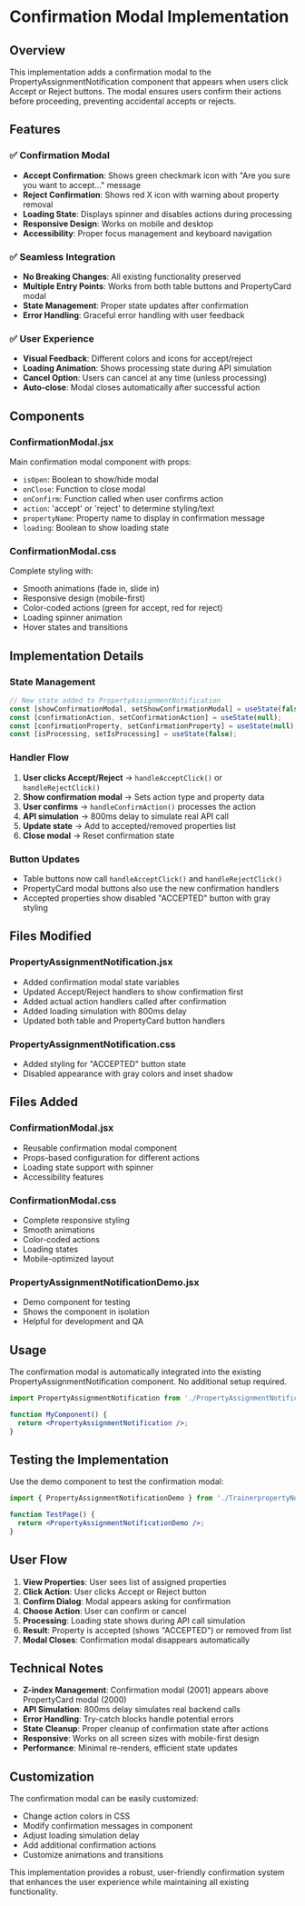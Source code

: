 # Confirmation Modal Implementation

## Overview

This implementation adds a confirmation modal to the PropertyAssignmentNotification component that appears when users click Accept or Reject buttons. The modal ensures users confirm their actions before proceeding, preventing accidental accepts or rejects.

## Features

### ✅ **Confirmation Modal**
- **Accept Confirmation**: Shows green checkmark icon with "Are you sure you want to accept..." message
- **Reject Confirmation**: Shows red X icon with warning about property removal
- **Loading State**: Displays spinner and disables actions during processing
- **Responsive Design**: Works on mobile and desktop
- **Accessibility**: Proper focus management and keyboard navigation

### ✅ **Seamless Integration**
- **No Breaking Changes**: All existing functionality preserved
- **Multiple Entry Points**: Works from both table buttons and PropertyCard modal
- **State Management**: Proper state updates after confirmation
- **Error Handling**: Graceful error handling with user feedback

### ✅ **User Experience**
- **Visual Feedback**: Different colors and icons for accept/reject
- **Loading Animation**: Shows processing state during API simulation
- **Cancel Option**: Users can cancel at any time (unless processing)
- **Auto-close**: Modal closes automatically after successful action

## Components

### ConfirmationModal.jsx
Main confirmation modal component with props:
- `isOpen`: Boolean to show/hide modal
- `onClose`: Function to close modal
- `onConfirm`: Function called when user confirms action
- `action`: 'accept' or 'reject' to determine styling/text
- `propertyName`: Property name to display in confirmation message
- `loading`: Boolean to show loading state

### ConfirmationModal.css
Complete styling with:
- Smooth animations (fade in, slide in)
- Responsive design (mobile-first)
- Color-coded actions (green for accept, red for reject)
- Loading spinner animation
- Hover states and transitions

## Implementation Details

### State Management
```javascript
// New state added to PropertyAssignmentNotification
const [showConfirmationModal, setShowConfirmationModal] = useState(false);
const [confirmationAction, setConfirmationAction] = useState(null);
const [confirmationProperty, setConfirmationProperty] = useState(null);
const [isProcessing, setIsProcessing] = useState(false);
```

### Handler Flow
1. **User clicks Accept/Reject** → `handleAcceptClick()` or `handleRejectClick()`
2. **Show confirmation modal** → Sets action type and property data
3. **User confirms** → `handleConfirmAction()` processes the action
4. **API simulation** → 800ms delay to simulate real API call
5. **Update state** → Add to accepted/removed properties list
6. **Close modal** → Reset confirmation state

### Button Updates
- Table buttons now call `handleAcceptClick()` and `handleRejectClick()`
- PropertyCard modal buttons also use the new confirmation handlers
- Accepted properties show disabled "ACCEPTED" button with gray styling

## Files Modified

### PropertyAssignmentNotification.jsx
- Added confirmation modal state variables
- Updated Accept/Reject handlers to show confirmation first
- Added actual action handlers called after confirmation
- Added loading simulation with 800ms delay
- Updated both table and PropertyCard button handlers

### PropertyAssignmentNotification.css
- Added styling for "ACCEPTED" button state
- Disabled appearance with gray colors and inset shadow

## Files Added

### ConfirmationModal.jsx
- Reusable confirmation modal component
- Props-based configuration for different actions
- Loading state support with spinner
- Accessibility features

### ConfirmationModal.css
- Complete responsive styling
- Smooth animations
- Color-coded actions
- Loading states
- Mobile-optimized layout

### PropertyAssignmentNotificationDemo.jsx
- Demo component for testing
- Shows the component in isolation
- Helpful for development and QA

## Usage

The confirmation modal is automatically integrated into the existing PropertyAssignmentNotification component. No additional setup required.

```jsx
import PropertyAssignmentNotification from './PropertyAssignmentNotification';

function MyComponent() {
  return <PropertyAssignmentNotification />;
}
```

## Testing the Implementation

Use the demo component to test the confirmation modal:

```jsx
import { PropertyAssignmentNotificationDemo } from './TrainerpropertyNotification';

function TestPage() {
  return <PropertyAssignmentNotificationDemo />;
}
```

## User Flow

1. **View Properties**: User sees list of assigned properties
2. **Click Action**: User clicks Accept or Reject button
3. **Confirm Dialog**: Modal appears asking for confirmation
4. **Choose Action**: User can confirm or cancel
5. **Processing**: Loading state shows during API call simulation
6. **Result**: Property is accepted (shows "ACCEPTED") or removed from list
7. **Modal Closes**: Confirmation modal disappears automatically

## Technical Notes

- **Z-index Management**: Confirmation modal (2001) appears above PropertyCard modal (2000)
- **API Simulation**: 800ms delay simulates real backend calls
- **Error Handling**: Try-catch blocks handle potential errors
- **State Cleanup**: Proper cleanup of confirmation state after actions
- **Responsive**: Works on all screen sizes with mobile-first design
- **Performance**: Minimal re-renders, efficient state updates

## Customization

The confirmation modal can be easily customized:
- Change action colors in CSS
- Modify confirmation messages in component
- Adjust loading simulation delay
- Add additional confirmation actions
- Customize animations and transitions

This implementation provides a robust, user-friendly confirmation system that enhances the user experience while maintaining all existing functionality.

